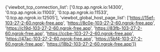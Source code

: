 {'viewbot_tcp_connection_list': ['0.tcp.ap.ngrok.io:14300', '0.tcp.ap.ngrok.io:11003', '0.tcp.ap.ngrok.io:11533', '0.tcp.ap.ngrok.io:12505'], 'viewbot_global_host_page_list': ['https://15ef-103-27-2-60.ngrok-free.app', 'https://8c0e-103-27-2-60.ngrok-free.app', 'https://c19d-103-27-2-60.ngrok-free.app', 'https://83fb-103-27-2-60.ngrok-free.app', 'https://ccbe-103-27-2-60.ngrok-free.app', 'https://47ac-103-27-2-60.ngrok-free.app', 'https://5bf4-103-27-2-60.ngrok-free.app', 'https://18b2-103-27-2-60.ngrok-free.app']}